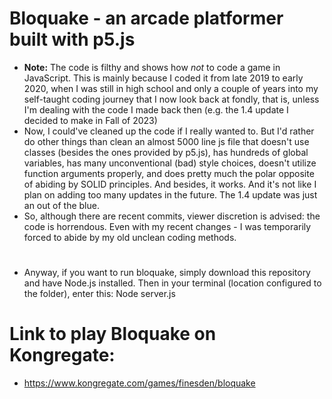 # Bloquake - an arcade platformer built with p5.js

- **Note:** The code is filthy and shows how *not* to code a game in JavaScript. This is mainly because I coded it from late 2019 to early 2020, when I was still in high school and only a couple of years into my self-taught coding journey that I now look back at fondly, that is, unless I'm dealing with the code I made back then (e.g. the 1.4 update I decided to make in Fall of 2023)
- Now, I could've cleaned up the code if I really wanted to. But I'd rather do other things than clean an almost 5000 line js file that doesn't use classes (besides the ones provided by p5.js), has hundreds of global variables, has many unconventional (bad) style choices, doesn't utilize function arguments properly, and does pretty much the polar opposite of abiding by SOLID principles. And besides, it works. And it's not like I plan on adding too many updates in the future. The 1.4 update was just an out of the blue.
- So, although there are recent commits, viewer discretion is advised: the code is horrendous. Even with my recent changes - I was temporarily forced to abide by my old unclean coding methods.
 
#
 - Anyway, if you want to run bloquake, simply download this repository and have Node.js installed. Then in your terminal (location configured to the folder), enter this: Node server.js


# Link to play Bloquake on Kongregate: 
- https://www.kongregate.com/games/finesden/bloquake
